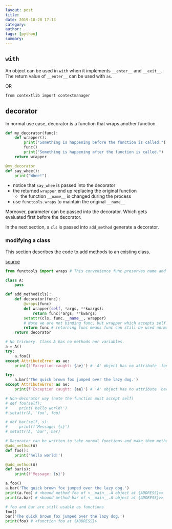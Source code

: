 ```yaml
---
layout: post
title: 
date: 2019-10-28 17:13
category: 
author: 
tags: [python]
summary: 
---
```


## `with`

An object can be used in `with` when it implements `__enter__` and `__exit__`.
The return value of `__enter__` can be used with `as`.

OR

`from contextlib import contextmanager`

## decorator

In normal use case, decorator is a function that wraps another function.

```python
def my_decorator(func):
    def wrapper():
        print("Something is happening before the function is called.")
        func()
        print("Something is happening after the function is called.")
    return wrapper

@my_decorator
def say_whee():
    print("Whee!")
```

* notice that `say_whee` is passed into the decorator
* the returned `wrapper` end up replacing the original function
  * the function `__name__` is changed during the process
* use `functools.wraps` to maintain the original `__name__`

Moreover, parameter can be passed into the decorator.
Which gets evaluated first before the decorator.

In the next section, a `cls` is passed into `add_method` generate a decorator.

### modifying a class

This section describes the code to add methods to an existing class.

[source](https://medium.com/@mgarod/dynamically-add-a-method-to-a-class-in-python-c49204b85bd6)

```python
from functools import wraps # This convenience func preserves name and docstring

class A:
    pass

def add_method(cls):
    def decorator(func):
        @wraps(func) 
        def wrapper(self, *args, **kwargs): 
            return func(*args, **kwargs)
        setattr(cls, func.__name__, wrapper)
        # Note we are not binding func, but wrapper which accepts self but does exactly the same as func
        return func # returning func means func can still be used normally
    return decorator

# No trickery. Class A has no methods nor variables.
a = A()
try:
    a.foo()
except AttributeError as ae:
    print(f'Exception caught: {ae}') # 'A' object has no attribute 'foo'

try:
    a.bar('The quick brown fox jumped over the lazy dog.')
except AttributeError as ae:
    print(f'Exception caught: {ae}') # 'A' object has no attribute 'bar'

# Non-decorator way (note the function must accept self)
# def foo(self):
#     print('hello world!')
# setattr(A, 'foo', foo)

# def bar(self, s):
#     print(f'Message: {s}')
# setattr(A, 'bar', bar)

# Decorator can be written to take normal functions and make them methods
@add_method(A)
def foo():
    print('hello world!')

@add_method(A)
def bar(s):
    print(f'Message: {s}')

a.foo()
a.bar('The quick brown fox jumped over the lazy dog.')
print(a.foo) # <bound method foo of <__main__.A object at {ADDRESS}>>
print(a.bar) # <bound method bar of <__main__.A object at {ADDRESS}>>

# foo and bar are still usable as functions
foo()
bar('The quick brown fox jumped over the lazy dog.')
print(foo) # <function foo at {ADDRESS}>
```
